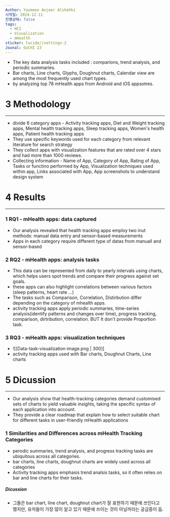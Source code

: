 ```yaml
---
Author: Yasmeen Anjeer Alshehhi
시작일: 2024-12-11
진행상태: false
tags:
  - HCI
  - Visualization
  - mHealth
sticker: lucide//settings-2
Jounal: OzCHI 23
---
```

- The key data analysis tasks included : comparions, trend analysis, and periodic summaries.
- Bar charts, Line charts, Glyphs, Doughnut charts, Calendar view are among the most frequently used chart types.
- by analyzing top 78 mHealth apps from Android and iOS appsotres.


# 3 Methodology
---
- divide 6 category apps - Activity tracking apps, Diet and Weight tracking apps, Mental health tracking apps, Sleep tracking apps, Women's health apps, Patient health tracking apps
- They use specific keywords used for each category from relevant literature for search strategy
- They collect apps with visualization features that are rated over 4 stars and had more than  1000 reviews.
- Collecting information - Name of App, Category of App, Rating of App, Tasks or functino performed by App, Visualization techniques used within app, Links associated with App, App screenshots to understand design system

# 4 Results
---
### 1 RQ1 - mHealth apps: data captured
- Our analysis revealed that health tracking apps employ two inut methods: manual data entry and sensor-based measurements
- Apps in each category require different type of datas from manuall and sensor-based
### 2 RQ2 - mHealth apps: analysis tasks
- This data can be represented from daily to yearly intervals using charts, which helps users spot trends and compare their progress against set goals.
- these apps can also highlight correlations between various factors (sleep patterns, heart rate ...)
- The tasks such as Comparison, Correlation, Distirbution differ depending on the category of mhealth apps.
- activity tracking apps apply periodic summaries, time-series analysis(identify patterns and changes over time), progress tracking, comparison, dirtribution, correlation. BUT It don't provide Proportion task.
### 3 RQ3 - mHealth apps: visualization techniques
-  ![[Data-task-visualization image.png | 300]]
- activity tracking apps used with Bar charts, Doughnut Charts, Line charts

# 5 Dicussion
---
- Our analysis show that health-tracking categories demand customised sets of charts to yield valuable insights, taking the specific syntax of each application into account.
- They provide a clear roadmap that explain how to select suitable chart for different tasks in user-friendly mHealth applications
### 1 Similarities and Differences across mHealth Tracking Categories
- perodic summaries, trend analysis, and progress tracking tasks are ubiquitous across all categories.
- bar charts, line charts, doughnut charts are widely used across all categories
- Activity tracking apps emphasis trend analsis tasks, so it often relies on bar and line charts for their tasks.



##### Dicussion
- 그들은 bar chart, line chart, doughnut chart가 잘 표현하기 때문에 쓰인다고 했지만, 유저들이 가장 많이 알고 있기 때문에 쓰이는 것이 아닐까라는 궁금증이 듬.